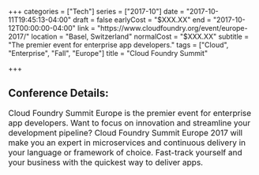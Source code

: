 +++
categories = ["Tech"]
series = ["2017-10"]
date = "2017-10-11T19:45:13-04:00"
draft = false
earlyCost = "$XXX.XX"
end = "2017-10-12T00:00:00-04:00"
link = "https://www.cloudfoundry.org/event/europe-2017/"
location = "Basel, Switzerland"
normalCost = "$XXX.XX"
subtitle = "The premier event for enterprise app developers."
tags = ["Cloud", "Enterprise", "Fall", "Europe"]
title = "Cloud Foundry Summit"

+++


## Conference Details: 

<span style="font-size: 1rem;">Cloud Foundry Summit Europe is the premier event for enterprise app developers. Want to focus on innovation and streamline your development pipeline? Cloud Foundry Summit Europe 2017 will make you an expert in microservices and continuous delivery in your language or framework of choice. Fast-track yourself and your business with the quickest way to deliver apps.</span>